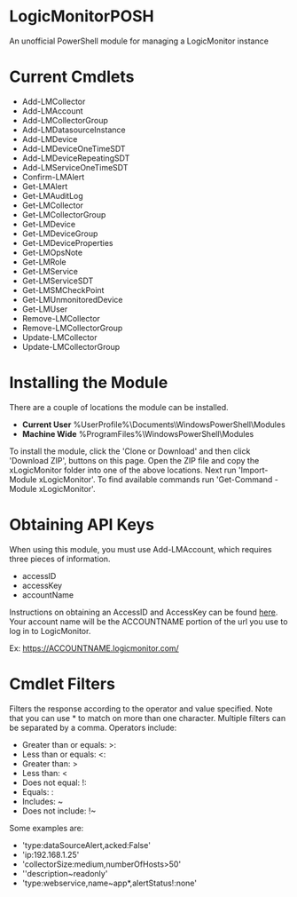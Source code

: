 # LogicMonitorPOSH
An unofficial PowerShell module for managing a LogicMonitor instance

# Current Cmdlets
* Add-LMCollector
* Add-LMAccount
* Add-LMCollectorGroup
* Add-LMDatasourceInstance
* Add-LMDevice
* Add-LMDeviceOneTimeSDT
* Add-LMDeviceRepeatingSDT
* Add-LMServiceOneTimeSDT
* Confirm-LMAlert
* Get-LMAlert
* Get-LMAuditLog
* Get-LMCollector
* Get-LMCollectorGroup
* Get-LMDevice
* Get-LMDeviceGroup
* Get-LMDeviceProperties
* Get-LMOpsNote
* Get-LMRole
* Get-LMService
* Get-LMServiceSDT
* Get-LMSMCheckPoint
* Get-LMUnmonitoredDevice
* Get-LMUser
* Remove-LMCollector
* Remove-LMCollectorGroup
* Update-LMCollector
* Update-LMCollectorGroup

# Installing the Module
There are a couple of locations the module can be installed.

* **Current User** %UserProfile%\Documents\WindowsPowerShell\Modules
* **Machine Wide** %ProgramFiles%\WindowsPowerShell\Modules

To install the module, click the 'Clone or Download' and then click 'Download ZIP', buttons on this page.  Open the ZIP file and copy the xLogicMonitor folder into one of the above locations.  Next run 'Import-Module xLogicMonitor'.  To find available commands run 'Get-Command -Module xLogicMonitor'.


# Obtaining API Keys
When using this module, you must use Add-LMAccount, which requires three pieces of information.

* accessID
* accessKey
* accountName

Instructions on obtaining an AccessID and AccessKey can be found [here](https://www.logicmonitor.com/support/settings/users-and-roles/api-tokens/).  Your account name will be the ACCOUNTNAME portion of the url you use to log in to LogicMonitor.

Ex: https://ACCOUNTNAME.logicmonitor.com/


# Cmdlet Filters
Filters the response according to the operator and value specified. Note that you can use * to match on more than one character. Multiple filters can be separated by a comma. Operators include:

* Greater than or equals: >:
* Less than or equals: <:
* Greater than: >
* Less than: <
* Does not equal: !:
* Equals: :
* Includes: ~
* Does not include: !~

Some examples are:

* 'type:dataSourceAlert,acked:False'
* 'ip:192.168.1.25'
* 'collectorSize:medium,numberOfHosts>50'
* ''description~readonly'
* 'type:webservice,name~app*,alertStatus!:none'